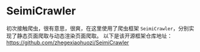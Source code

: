 # SeimiCrawler
初次接触爬虫，很有意思，很爽，在这里使用了爬虫框架 `SeimiCrawler`，分别实现了静态页面爬取与动态渲染页面爬取。
以下是该开源框架仓库地址：
https://github.com/zhegexiaohuozi/SeimiCrawler
